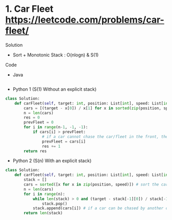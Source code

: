 # 1. Car Fleet https://leetcode.com/problems/car-fleet/

Solution

- Sort + Monotonic Stack : O(nlogn) & S(1)

Code

- Java

```java

```

- Python 1 (S(1) Without an explicit stack)

```python
class Solution:
    def carFleet(self, target: int, position: List[int], speed: List[int]) -> int:
        cars = [(target - x[0]) / x[1] for x in sorted(zip(position, speed))] # sort the cars by their positions and directly calculate the time needed for each car to reach target
        n = len(cars)
        res = 0
        prevFleet = 0
        for i in range(n-1, -1, -1):
            if cars[i] > prevFleet:
                # if a car cannot chase the car/fleet in the front, then this car will become a new fleet
                prevFleet = cars[i]
                res += 1
        return res
```

- Python 2 (S(n) With an explicit stack)

```python
class Solution:
    def carFleet(self, target: int, position: List[int], speed: List[int]) -> int:
        stack = []
        cars = sorted([x for x in zip(position, speed)]) # sort the cars by their positions
        n = len(cars)
        for i in range(n):
            while len(stack) > 0 and (target - stack[-1][0]) / stack[-1][1] <= (target - cars[i][0]) / cars[i][1]:
                stack.pop()
            stack.append(cars[i]) # if a car can be chased by another car behind, this car can be kept unchanged and we remove the faster car in the stack
        return len(stack)
```
